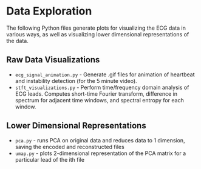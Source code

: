 # Data Exploration

The following Python files generate plots for visualizing the ECG data in various ways, as well as visualizing lower 
dimensional representations of the data.

## Raw Data Visualizations 

- `ecg_signal_animation.py`  - Generate .gif files for animation of heartbeat and instability detection (for the 5 
minute video).
- `stft_visualizations.py` - Perform time/frequency domain analysis of ECG leads. Computes short-time Fourier transform,
difference in spectrum for adjacent time windows, and spectral entropy for each window.

## Lower Dimensional Representations
- `pca.py` - runs PCA on original data and reduces data to 1 dimension, saving the encoded and reconstructed files 
- `umap.py` - plots 2-dimensional representation of the PCA matrix for a particular lead of the ith file



